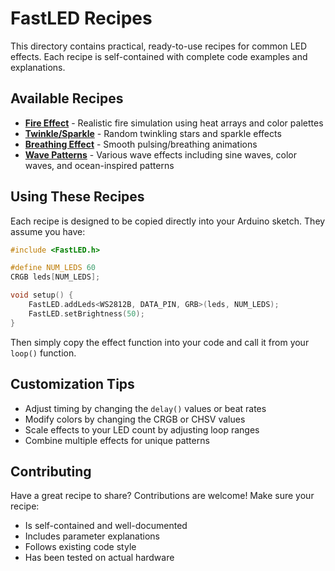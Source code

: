 # FastLED Recipes

This directory contains practical, ready-to-use recipes for common LED effects. Each recipe is self-contained with complete code examples and explanations.

## Available Recipes

- **[Fire Effect](fire.md)** - Realistic fire simulation using heat arrays and color palettes
- **[Twinkle/Sparkle](twinkle.md)** - Random twinkling stars and sparkle effects
- **[Breathing Effect](breathing.md)** - Smooth pulsing/breathing animations
- **[Wave Patterns](waves.md)** - Various wave effects including sine waves, color waves, and ocean-inspired patterns

## Using These Recipes

Each recipe is designed to be copied directly into your Arduino sketch. They assume you have:

```cpp
#include <FastLED.h>

#define NUM_LEDS 60
CRGB leds[NUM_LEDS];

void setup() {
    FastLED.addLeds<WS2812B, DATA_PIN, GRB>(leds, NUM_LEDS);
    FastLED.setBrightness(50);
}
```

Then simply copy the effect function into your code and call it from your `loop()` function.

## Customization Tips

- Adjust timing by changing the `delay()` values or beat rates
- Modify colors by changing the CRGB or CHSV values
- Scale effects to your LED count by adjusting loop ranges
- Combine multiple effects for unique patterns

## Contributing

Have a great recipe to share? Contributions are welcome! Make sure your recipe:
- Is self-contained and well-documented
- Includes parameter explanations
- Follows existing code style
- Has been tested on actual hardware
